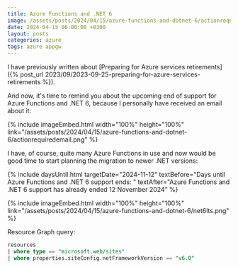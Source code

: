 ```yaml
---
title: Azure Functions and .NET 6
image: /assets/posts/2024/04/15/azure-functions-and-dotnet-6/actionrequiredemail.png
date: 2024-04-15 06:00:00 +0300
layout: posts
categories: azure
tags: azure appgw
---
```

I have previously written about
[Preparing for Azure services retirements]({% post_url 2023/09/2023-09-25-preparing-for-azure-services-retirements %}).

And now, it's time to remind you about the upcoming end of support for Azure Functions and .NET 6,
because I personally have received an email about it:

{% include imageEmbed.html width="100%" height="100%" link="/assets/posts/2024/04/15/azure-functions-and-dotnet-6/actionrequiredemail.png" %}

I have, of course, quite many Azure Functions in use and now would be good time to start planning
the migration to newer .NET versions:

{% include daysUntil.html targetDate="2024-11-12" textBefore="Days until Azure Functions and .NET 6 support ends: " textAfter="Azure Functions and .NET 6 support has already ended 12 November 2024" %}

{% include imageEmbed.html width="100%" height="100%" link="/assets/posts/2024/04/15/azure-functions-and-dotnet-6/net6lts.png" %}

Resource Graph query:

```sql
resources
| where type == "microsoft.web/sites"
| where properties.siteConfig.netFrameworkVersion == "v6.0"
```
